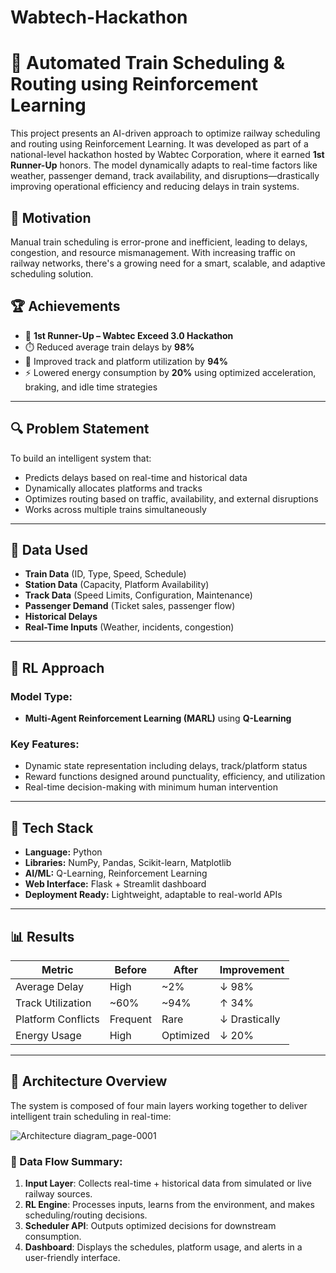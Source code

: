 # Wabtech-Hackathon

# 🚆 Automated Train Scheduling & Routing using Reinforcement Learning

This project presents an AI-driven approach to optimize railway scheduling and routing using Reinforcement Learning. It was developed as part of a national-level hackathon hosted by Wabtec Corporation, where it earned **1st Runner-Up** honors. The model dynamically adapts to real-time factors like weather, passenger demand, track availability, and disruptions—drastically improving operational efficiency and reducing delays in train systems.

## 🧠 Motivation

Manual train scheduling is error-prone and inefficient, leading to delays, congestion, and resource mismanagement. With increasing traffic on railway networks, there's a growing need for a smart, scalable, and adaptive scheduling solution.

## 🏆 Achievements

- 🥈 **1st Runner-Up – Wabtec Exceed 3.0 Hackathon**
- ⏱️ Reduced average train delays by **98%**
- 🚉 Improved track and platform utilization by **94%**
- ⚡ Lowered energy consumption by **20%** using optimized acceleration, braking, and idle time strategies

---

## 🔍 Problem Statement

To build an intelligent system that:
- Predicts delays based on real-time and historical data
- Dynamically allocates platforms and tracks
- Optimizes routing based on traffic, availability, and external disruptions
- Works across multiple trains simultaneously

---

## 🧩 Data Used

- **Train Data** (ID, Type, Speed, Schedule)
- **Station Data** (Capacity, Platform Availability)
- **Track Data** (Speed Limits, Configuration, Maintenance)
- **Passenger Demand** (Ticket sales, passenger flow)
- **Historical Delays**
- **Real-Time Inputs** (Weather, incidents, congestion)

---

## 🧠 RL Approach

### Model Type:
- **Multi-Agent Reinforcement Learning (MARL)** using **Q-Learning**

### Key Features:
- Dynamic state representation including delays, track/platform status
- Reward functions designed around punctuality, efficiency, and utilization
- Real-time decision-making with minimum human intervention

---

## 🔧 Tech Stack

- **Language:** Python
- **Libraries:** NumPy, Pandas, Scikit-learn, Matplotlib
- **AI/ML:** Q-Learning, Reinforcement Learning
- **Web Interface:** Flask + Streamlit dashboard
- **Deployment Ready:** Lightweight, adaptable to real-world APIs

---

## 📊 Results

| Metric                     | Before      | After       | Improvement |
|---------------------------|-------------|-------------|-------------|
| Average Delay             | High        | ~2%         | ↓ 98%       |
| Track Utilization         | ~60%        | ~94%        | ↑ 34%       |
| Platform Conflicts        | Frequent    | Rare        | ↓ Drastically |
| Energy Usage              | High        | Optimized   | ↓ 20%       |

---


## 🧱 Architecture Overview

The system is composed of four main layers working together to deliver intelligent train scheduling in real-time:



![Architecture diagram_page-0001](https://github.com/user-attachments/assets/ab8cb2c3-0a0c-457c-a937-e8ffb295164a)



### 🔄 Data Flow Summary:
1. **Input Layer**: Collects real-time + historical data from simulated or live railway sources.
2. **RL Engine**: Processes inputs, learns from the environment, and makes scheduling/routing decisions.
3. **Scheduler API**: Outputs optimized decisions for downstream consumption.
4. **Dashboard**: Displays the schedules, platform usage, and alerts in a user-friendly interface.

